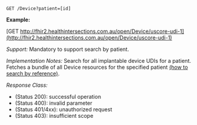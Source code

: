 
`GET /Device?patient=[id]`

**Example:**

[GET http://fhir2.healthintersections.com.au/open/Device/uscore-udi-1](http://fhir2.healthintersections.com.au/open/Device/uscore-udi-1)



*Support:* Mandatory to support search by patient.

*Implementation Notes:* Search for all implantable device UDIs for a patient. Fetches a bundle of all Device resources for the specified patient [(how to search by reference)].



*Response Class:*

-   (Status 200): successful operation
-   (Status 400): invalid parameter
-   (Status 401/4xx): unauthorized request
-   (Status 403): insufficient scope


  [(how to search by reference)]: http://hl7.org/fhir/2017Jan/search.html#reference
  [(how to search by token)]: http://hl7.org/fhir/2017Jan/search.html#token
  [Composite Search Parameters]: http://hl7.org/fhir/2017Jan/search.html#combining
  [(how to search by date)]: http://hl7.org/fhir/2017Jan/search.html#date

